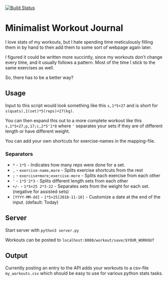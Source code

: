 [![Build Status](https://travis-ci.org/NegatioN/Minimalist-Workout-Journal.svg)](https://travis-ci.org/NegatioN/Minimalist-Workout-Journal)
# Minimalist Workout Journal
I love stats of my workouts, but I hate spending time meticulously
filling them in by hand to then add them to some sort of webpage again later.

I figured it could be written more succintly, since my workouts don't change every time, and it usually follows a pattern.
Most of the time I stick to the same exercises as well.

So, there has to be a better way?

## Usage
Input to this script would look something like this `s,1*5+27` and is short for `s(quats),1(set)*5(reps)+27(kg)`.

You can then expand this out to a more complete workout like this `s,1*5+27;p,17;c,2*5'1*8` where `'` separates
your sets if they are of different length or have different weight.

You can add your own shortcuts for exercise-names in the mapping-file.

### Separators
* `*` - `1*5` - Indicates how many reps were done for a set.
* `,` - `exercise-name,more` - Splits exercise shortcuts from the rest
* `;` - `exercise+more;exercise-more` - Splits each exercise from each other
* `'` - `1*5'2*3` - Splits different length sets from each other
* `+/-` - `1*5+25 2*3-22` - Separates sets from the weight for each set. (negative for assisted sets)
* `[YYYY-MM-dd]` - `1*5+25[2018-11-10]` - Customize a date at the end of the input. (default: Today)

## Server
Start server with `python3 server.py`

Workouts can be posted to `localhost:8080/workout/save/$YOUR_WORKOUT`


## Output
Currently posting an entry to the API adds your workouts to a csv-file `my_workouts.csv` which should
be easy to use for various python stats tasks.
